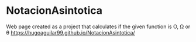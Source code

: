 # NotacionAsintotica
Web page created as a project that calculates if the given function is O, Ω or θ
https://hugoaguilar99.github.io/NotacionAsintotica/
